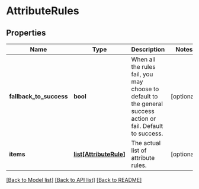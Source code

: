 # AttributeRules

## Properties
Name | Type | Description | Notes
------------ | ------------- | ------------- | -------------
**fallback_to_success** | **bool** | When all the rules fail, you may choose to default to the general success action or fail. Default to success. | [optional] 
**items** | [**list[AttributeRule]**](AttributeRule.md) | The actual list of attribute rules. | [optional] 

[[Back to Model list]](../README.md#documentation-for-models) [[Back to API list]](../README.md#documentation-for-api-endpoints) [[Back to README]](../README.md)


